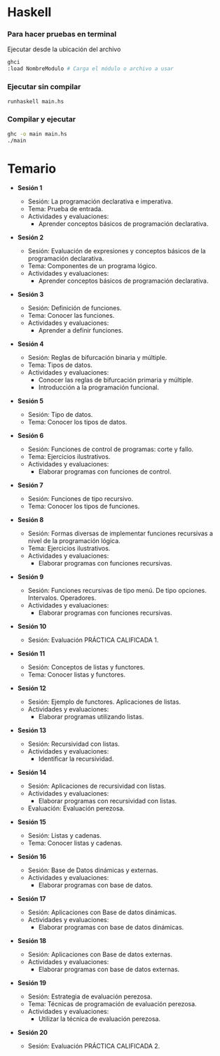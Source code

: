 # Haskell

### Para hacer pruebas en terminal

Ejecutar desde la ubicación del archivo

```bash 
ghci
:load NombreModulo # Carga el módulo o archivo a usar
```


### Ejecutar sin compilar

```bash
runhaskell main.hs
```

### Compilar y ejecutar

```bash
ghc -o main main.hs
./main
```



# Temario
- **Sesión 1**
  - Sesión: La programación declarativa e imperativa.
  - Tema: Prueba de entrada.
  - Actividades y evaluaciones: 
    - Aprender conceptos básicos de programación declarativa.

- **Sesión 2**
  - Sesión: Evaluación de expresiones y conceptos básicos de la programación declarativa.
  - Tema: Componentes de un programa lógico.
  - Actividades y evaluaciones: 
    - Aprender conceptos básicos de programación declarativa.

- **Sesión 3**
  - Sesión: Definición de funciones.
  - Tema: Conocer las funciones.
  - Actividades y evaluaciones: 
    - Aprender a definir funciones.

- **Sesión 4**
  - Sesión: Reglas de bifurcación binaria y múltiple.
  - Tema: Tipos de datos.
  - Actividades y evaluaciones: 
    - Conocer las reglas de bifurcación primaria y múltiple.
    - Introducción a la programación funcional.

- **Sesión 5**
  - Sesión: Tipo de datos.
  - Tema: Conocer los tipos de datos.

- **Sesión 6**
  - Sesión: Funciones de control de programas: corte y fallo.
  - Tema: Ejercicios ilustrativos.
  - Actividades y evaluaciones: 
    - Elaborar programas con funciones de control.

- **Sesión 7**
  - Sesión: Funciones de tipo recursivo.
  - Tema: Conocer los tipos de funciones.

- **Sesión 8**
  - Sesión: Formas diversas de implementar funciones recursivas a nivel de la programación lógica.
  - Tema: Ejercicios ilustrativos.
  - Actividades y evaluaciones: 
    - Elaborar programas con funciones recursivas.

- **Sesión 9**
  - Sesión: Funciones recursivas de tipo menú. De tipo opciones. Intervalos. Operadores.
  - Actividades y evaluaciones: 
    - Elaborar programas con funciones recursivas.

- **Sesión 10**
  - Sesión: Evaluación PRÁCTICA CALIFICADA 1.

- **Sesión 11**
  - Sesión: Conceptos de listas y functores.
  - Tema: Conocer listas y functores.

- **Sesión 12**
  - Sesión: Ejemplo de functores. Aplicaciones de listas.
  - Actividades y evaluaciones: 
    - Elaborar programas utilizando listas.

- **Sesión 13**
  - Sesión: Recursividad con listas.
  - Actividades y evaluaciones: 
    - Identificar la recursividad.

- **Sesión 14**
  - Sesión: Aplicaciones de recursividad con listas.
  - Actividades y evaluaciones: 
    - Elaborar programas con recursividad con listas.
  - Evaluación: Evaluación perezosa.

- **Sesión 15**
  - Sesión: Listas y cadenas.
  - Tema: Conocer listas y cadenas.

- **Sesión 16**
  - Sesión: Base de Datos dinámicas y externas.
  - Actividades y evaluaciones: 
    - Elaborar programas con base de datos.

- **Sesión 17**
  - Sesión: Aplicaciones con Base de datos dinámicas.
  - Actividades y evaluaciones: 
    - Elaborar programas con base de datos dinámicas.

- **Sesión 18**
  - Sesión: Aplicaciones con Base de datos externas.
  - Actividades y evaluaciones: 
    - Elaborar programas con base de datos externas.

- **Sesión 19**
  - Sesión: Estrategia de evaluación perezosa.
  - Tema: Técnicas de programación de evaluación perezosa.
  - Actividades y evaluaciones: 
    - Utilizar la técnica de evaluación perezosa.

- **Sesión 20**
  - Sesión: Evaluación PRÁCTICA CALIFICADA 2.